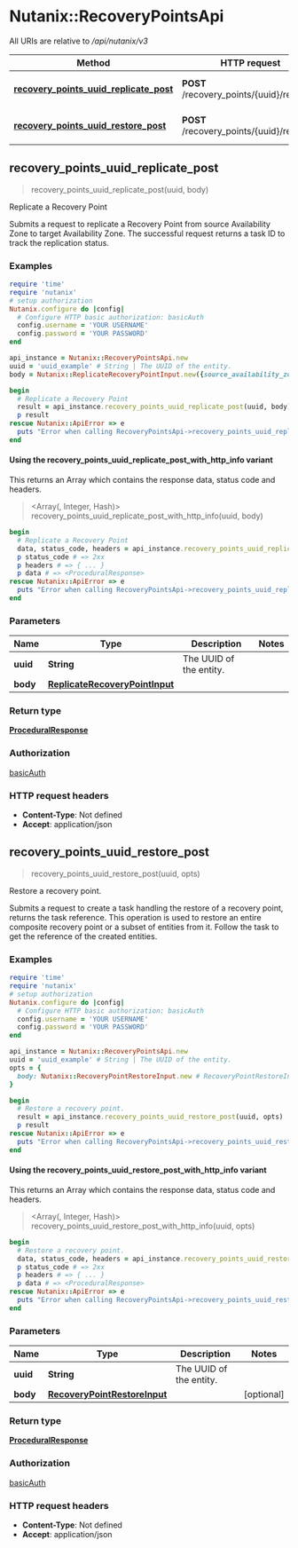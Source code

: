 # Nutanix::RecoveryPointsApi

All URIs are relative to */api/nutanix/v3*

| Method | HTTP request | Description |
| ------ | ------------ | ----------- |
| [**recovery_points_uuid_replicate_post**](RecoveryPointsApi.md#recovery_points_uuid_replicate_post) | **POST** /recovery_points/{uuid}/replicate | Replicate a Recovery Point |
| [**recovery_points_uuid_restore_post**](RecoveryPointsApi.md#recovery_points_uuid_restore_post) | **POST** /recovery_points/{uuid}/restore | Restore a recovery point. |


## recovery_points_uuid_replicate_post

> <ProceduralResponse> recovery_points_uuid_replicate_post(uuid, body)

Replicate a Recovery Point

Submits a request to replicate a Recovery Point from source Availability Zone to target Availability Zone. The successful request returns a task ID to track the replication status. 

### Examples

```ruby
require 'time'
require 'nutanix'
# setup authorization
Nutanix.configure do |config|
  # Configure HTTP basic authorization: basicAuth
  config.username = 'YOUR USERNAME'
  config.password = 'YOUR PASSWORD'
end

api_instance = Nutanix::RecoveryPointsApi.new
uuid = 'uuid_example' # String | The UUID of the entity.
body = Nutanix::ReplicateRecoveryPointInput.new({source_availability_zone_reference: Nutanix::AvailabilityZoneReference.new({kind: 'kind_example', uuid: 'uuid_example'}), target_availability_zone_reference: Nutanix::AvailabilityZoneReference.new({kind: 'kind_example', uuid: 'uuid_example'})}) # ReplicateRecoveryPointInput | 

begin
  # Replicate a Recovery Point
  result = api_instance.recovery_points_uuid_replicate_post(uuid, body)
  p result
rescue Nutanix::ApiError => e
  puts "Error when calling RecoveryPointsApi->recovery_points_uuid_replicate_post: #{e}"
end
```

#### Using the recovery_points_uuid_replicate_post_with_http_info variant

This returns an Array which contains the response data, status code and headers.

> <Array(<ProceduralResponse>, Integer, Hash)> recovery_points_uuid_replicate_post_with_http_info(uuid, body)

```ruby
begin
  # Replicate a Recovery Point
  data, status_code, headers = api_instance.recovery_points_uuid_replicate_post_with_http_info(uuid, body)
  p status_code # => 2xx
  p headers # => { ... }
  p data # => <ProceduralResponse>
rescue Nutanix::ApiError => e
  puts "Error when calling RecoveryPointsApi->recovery_points_uuid_replicate_post_with_http_info: #{e}"
end
```

### Parameters

| Name | Type | Description | Notes |
| ---- | ---- | ----------- | ----- |
| **uuid** | **String** | The UUID of the entity. |  |
| **body** | [**ReplicateRecoveryPointInput**](ReplicateRecoveryPointInput.md) |  |  |

### Return type

[**ProceduralResponse**](ProceduralResponse.md)

### Authorization

[basicAuth](../README.md#basicAuth)

### HTTP request headers

- **Content-Type**: Not defined
- **Accept**: application/json


## recovery_points_uuid_restore_post

> <ProceduralResponse> recovery_points_uuid_restore_post(uuid, opts)

Restore a recovery point.

Submits a request to create a task handling the restore of a recovery point, returns the task reference. This operation is used to restore an entire composite recovery point or a subset of entities from it. Follow the task to get the reference of the created entities. 

### Examples

```ruby
require 'time'
require 'nutanix'
# setup authorization
Nutanix.configure do |config|
  # Configure HTTP basic authorization: basicAuth
  config.username = 'YOUR USERNAME'
  config.password = 'YOUR PASSWORD'
end

api_instance = Nutanix::RecoveryPointsApi.new
uuid = 'uuid_example' # String | The UUID of the entity.
opts = {
  body: Nutanix::RecoveryPointRestoreInput.new # RecoveryPointRestoreInput | 
}

begin
  # Restore a recovery point.
  result = api_instance.recovery_points_uuid_restore_post(uuid, opts)
  p result
rescue Nutanix::ApiError => e
  puts "Error when calling RecoveryPointsApi->recovery_points_uuid_restore_post: #{e}"
end
```

#### Using the recovery_points_uuid_restore_post_with_http_info variant

This returns an Array which contains the response data, status code and headers.

> <Array(<ProceduralResponse>, Integer, Hash)> recovery_points_uuid_restore_post_with_http_info(uuid, opts)

```ruby
begin
  # Restore a recovery point.
  data, status_code, headers = api_instance.recovery_points_uuid_restore_post_with_http_info(uuid, opts)
  p status_code # => 2xx
  p headers # => { ... }
  p data # => <ProceduralResponse>
rescue Nutanix::ApiError => e
  puts "Error when calling RecoveryPointsApi->recovery_points_uuid_restore_post_with_http_info: #{e}"
end
```

### Parameters

| Name | Type | Description | Notes |
| ---- | ---- | ----------- | ----- |
| **uuid** | **String** | The UUID of the entity. |  |
| **body** | [**RecoveryPointRestoreInput**](RecoveryPointRestoreInput.md) |  | [optional] |

### Return type

[**ProceduralResponse**](ProceduralResponse.md)

### Authorization

[basicAuth](../README.md#basicAuth)

### HTTP request headers

- **Content-Type**: Not defined
- **Accept**: application/json

